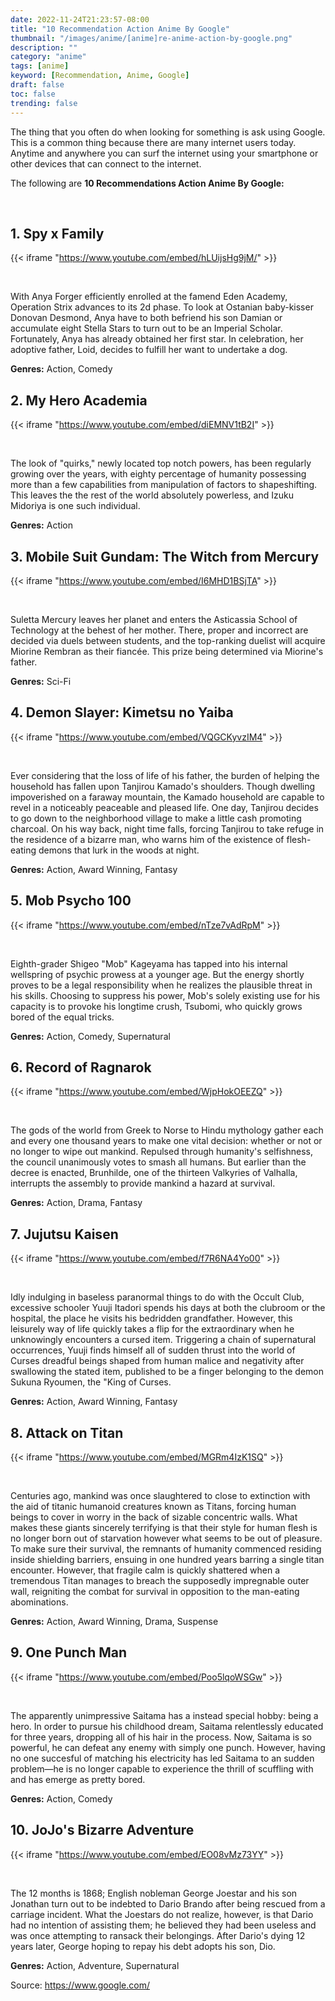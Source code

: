 ```yaml
---
date: 2022-11-24T21:23:57-08:00
title: "10 Recommendation Action Anime By Google"
thumbnail: "/images/anime/[anime]re-anime-action-by-google.png"
description: ""
category: "anime"
tags: [anime]
keyword: [Recommendation, Anime, Google]
draft: false
toc: false
trending: false
---
```


The thing that you often do when looking for something is ask using Google. This is a common thing because there are many internet users today. Anytime and anywhere you can surf the internet using your smartphone or other devices that can connect to the internet.

The following are **10 Recommendations Action Anime By Google:** 

<br />

## 1. Spy x Family

{{< iframe "https://www.youtube.com/embed/hLUijsHg9jM/" >}}

<br />

With Anya Forger efficiently enrolled at the famend Eden Academy, Operation Strix advances to its 2d phase. To look at Ostanian baby-kisser Donovan Desmond, Anya have to both befriend his son Damian or accumulate eight Stella Stars to turn out to be an Imperial Scholar. Fortunately, Anya has already obtained her first star. In celebration, her adoptive father, Loid, decides to fulfill her want to undertake a dog.

**Genres:** Action, Comedy


## 2. My Hero Academia

{{< iframe "https://www.youtube.com/embed/diEMNV1tB2I" >}}

<br />

The look of "quirks," newly located top notch powers, has been regularly growing over the years, with eighty percentage of humanity possessing more than a few capabilities from manipulation of factors to shapeshifting. This leaves the the rest of the world absolutely powerless, and Izuku Midoriya is one such individual.

**Genres:** Action


## 3. Mobile Suit Gundam: The Witch from Mercury

{{< iframe "https://www.youtube.com/embed/I6MHD1BSjTA" >}}

<br />

Suletta Mercury leaves her planet and enters the Asticassia School of Technology at the behest of her mother. There, proper and incorrect are decided via duels between students, and the top-ranking duelist will acquire Miorine Rembran as their fiancée. This prize being determined via Miorine's father.

**Genres:** Sci-Fi


## 4. Demon Slayer: Kimetsu no Yaiba

{{< iframe "https://www.youtube.com/embed/VQGCKyvzIM4" >}}

<br />

Ever considering that the loss of life of his father, the burden of helping the household has fallen upon Tanjirou Kamado's shoulders. Though dwelling impoverished on a faraway mountain, the Kamado household are capable to revel in a noticeably peaceable and pleased life. One day, Tanjirou decides to go down to the neighborhood village to make a little cash promoting charcoal. On his way back, night time falls, forcing Tanjirou to take refuge in the residence of a bizarre man, who warns him of the existence of flesh-eating demons that lurk in the woods at night.

**Genres:** Action, Award Winning, Fantasy


## 5. Mob Psycho 100

{{< iframe "https://www.youtube.com/embed/nTze7vAdRpM" >}}

<br />

Eighth-grader Shigeo "Mob" Kageyama has tapped into his internal wellspring of psychic prowess at a younger age. But the energy shortly proves to be a legal responsibility when he realizes the plausible threat in his skills. Choosing to suppress his power, Mob's solely existing use for his capacity is to provoke his longtime crush, Tsubomi, who quickly grows bored of the equal tricks.

**Genres:** Action, Comedy, Supernatural


## 6. Record of Ragnarok

{{< iframe "https://www.youtube.com/embed/WjpHokOEEZQ" >}}

<br />

The gods of the world from Greek to Norse to Hindu mythology gather each and every one thousand years to make one vital decision: whether or not or no longer to wipe out mankind. Repulsed through humanity's selfishness, the council unanimously votes to smash all humans. But earlier than the decree is enacted, Brunhilde, one of the thirteen Valkyries of Valhalla, interrupts the assembly to provide mankind a hazard at survival.

**Genres:** Action, Drama, Fantasy


## 7. Jujutsu Kaisen

{{< iframe "https://www.youtube.com/embed/f7R6NA4Yo00" >}}

<br />

Idly indulging in baseless paranormal things to do with the Occult Club, excessive schooler Yuuji Itadori spends his days at both the clubroom or the hospital, the place he visits his bedridden grandfather. However, this leisurely way of life quickly takes a flip for the extraordinary when he unknowingly encounters a cursed item. Triggering a chain of supernatural occurrences, Yuuji finds himself all of sudden thrust into the world of Curses dreadful beings shaped from human malice and negativity after swallowing the stated item, published to be a finger belonging to the demon Sukuna Ryoumen, the "King of Curses.

**Genres:** Action, Award Winning, Fantasy


## 8. Attack on Titan

{{< iframe "https://www.youtube.com/embed/MGRm4IzK1SQ" >}}

<br />

Centuries ago, mankind was once slaughtered to close to extinction with the aid of titanic humanoid creatures known as Titans, forcing human beings to cover in worry in the back of sizable concentric walls. What makes these giants sincerely terrifying is that their style for human flesh is no longer born out of starvation however what seems to be out of pleasure. To make sure their survival, the remnants of humanity commenced residing inside shielding barriers, ensuing in one hundred years barring a single titan encounter. However, that fragile calm is quickly shattered when a tremendous Titan manages to breach the supposedly impregnable outer wall, reigniting the combat for survival in opposition to the man-eating abominations.

**Genres:** Action, Award Winning, Drama, Suspense


## 9. One Punch Man

{{< iframe "https://www.youtube.com/embed/Poo5lqoWSGw" >}}

<br />

The apparently unimpressive Saitama has a instead special hobby: being a hero. In order to pursue his childhood dream, Saitama relentlessly educated for three years, dropping all of his hair in the process. Now, Saitama is so powerful, he can defeat any enemy with simply one punch. However, having no one succesful of matching his electricity has led Saitama to an sudden problem—he is no longer capable to experience the thrill of scuffling with and has emerge as pretty bored.

**Genres:** Action, Comedy


## 10. JoJo's Bizarre Adventure

{{< iframe "https://www.youtube.com/embed/EO08vMz73YY" >}}

<br />

The 12 months is 1868; English nobleman George Joestar and his son Jonathan turn out to be indebted to Dario Brando after being rescued from a carriage incident. What the Joestars do not realize, however, is that Dario had no intention of assisting them; he believed they had been useless and was once attempting to ransack their belongings. After Dario's dying 12 years later, George hoping to repay his debt adopts his son, Dio.

**Genres:** Action, Adventure, Supernatural


Source: https://www.google.com/






